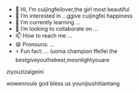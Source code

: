 - 👋 Hi, I’m cuijingfeilover,the girl most beautiful
- 👀 I’m interested in ...ggive cuijingfei happiness
- 🌱 I’m currently learning ...
- 💞️ I’m looking to collaborate on ...
- 📫 How to reach me ...
- 😄 Pronouns: ...
- ⚡ Fun fact: ...
luoma champion ffeifei the bestgiveyouthebest,moonlightyouare
<!---iif i if i ifquanshijienizuikeai
tottiunico6/tottiunico6 is a ✨ special ✨ repository because its `README.md` (this file) appears on your GitHub profile.you are everythingshowyoumylove
You can click the Preview link to take a look at your changes.I LOVE YOU yyou are unicoyouarepeinikanlanghuayiduoduothebestr
--->ziyouzizaigeini
wowenroule
god bless us
younijiushitiantang
